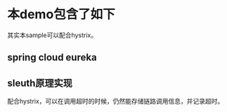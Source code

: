 # 本demo包含了如下
其实本sample可以配合hystrix。

## spring cloud eureka

## sleuth原理实现
配合hystrix，可以在调用超时的时候，仍然能存储链路调用信息，并记录超时。
